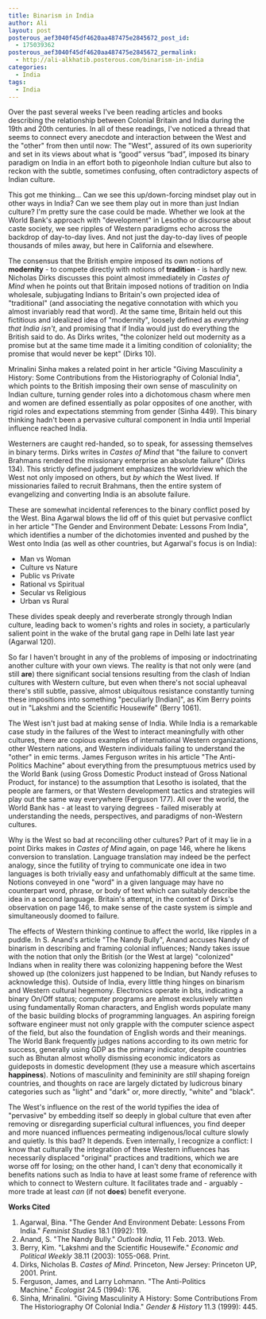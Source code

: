 ```yaml
---
title: Binarism in India
author: Ali
layout: post
posterous_aef3040f45df4620aa487475e2845672_post_id:
  - 175039362
posterous_aef3040f45df4620aa487475e2845672_permalink:
  - http://ali-alkhatib.posterous.com/binarism-in-india
categories:
  - India
tags:
  - India
---
```

Over the past several weeks I've been reading articles and books describing the relationship between Colonial Britain and India during the 19th and 20th centuries. In all of these readings, I've noticed a thread that seems to connect every anecdote and interaction between the West and the "other" from then until now: The "West", assured of its own superiority and set in its views about what is “good” versus “bad”, imposed its binary paradigm on India in an effort both to pigeonhole Indian culture but also to reckon with the subtle, sometimes confusing, often contradictory aspects of Indian culture.

This got me thinking... Can we see this up/down-forcing mindset play out in other ways in India? Can we see them play out in more than just Indian culture? I'm pretty sure the case could be made. Whether we look at the World Bank's approach with "development" in Lesotho or discourse about caste society, we see ripples of Western paradigms echo across the backdrop of day-to-day lives. And not just the day-to-day lives of people thousands of miles away, but here in California and elsewhere.

The consensus that the British empire imposed its own notions of **modernity** - to compete directly with notions of **tradition** - is hardly new. Nicholas Dirks discusses this point almost immediately in *Castes of Mind* when he points out that Britain imposed notions of tradition on India wholesale, subjugating Indians to Britain's own projected idea of "traditional" (and associating the negative connotation with which you almost invariably read that word). At the same time, Britain held out this fictitious and idealized idea of "modernity", loosely defined as *everything that India isn't*, and promising that if India would just do everything the British said to do. As Dirks writes, "the colonizer held out modernity as a promise but at the same time made it a limiting condition of coloniality; the promise that would never be kept" (Dirks 10).

Mrinalini Sinha makes a related point in her article "Giving Masculinity a History: Some Contributions from the Historiography of Colonial India", which points to the British imposing their own sense of masculinity on Indian culture, turning gender roles into a dichotomous chasm where men and women are defined essentially as polar opposites of one another, with rigid roles and expectations stemming from gender (Sinha 449). This binary thinking hadn't been a pervasive cultural component in India until Imperial influence reached India.

Westerners are caught red-handed, so to speak, for assessing themselves in binary terms. Dirks writes in *Castes of Mind* that "the failure to convert Brahmans rendered the missionary enterprise an absolute failure" (Dirks 134). This strictly defined judgment emphasizes the worldview which the West not only imposed on others, but *by which* the West lived. If missionaries failed to recruit Brahmans, then the entire system of evangelizing and converting India is an absolute failure.

These are somewhat incidental references to the binary conflict posed by the West. Bina Agarwal blows the lid off of this quiet but pervasive conflict in her article "The Gender and Environment Debate: Lessons From India", which identifies a number of the dichotomies invented and pushed by the West onto India (as well as other countries, but Agarwal's focus is on India):

- Man vs Woman
- Culture vs Nature
- Public vs Private
- Rational vs Spiritual
- Secular vs Religious
- Urban vs Rural

These divides speak deeply and reverberate strongly through Indian culture, leading back to women's rights and roles in society, a particularly salient point in the wake of the brutal gang rape in Delhi late last year (Agarwal 120).

So far I haven't brought in any of the problems of imposing or indoctrinating another culture with your own views. The reality is that not only were (and still **are**) there significant social tensions resulting from the clash of Indian cultures with Western culture, but even when there's not social upheaval there's still subtle, passive, almost ubiquitous resistance constantly turning these impositions into something "peculiarly [Indian]", as Kim Berry points out in "Lakshmi and the Scientific Housewife" (Berry 1061).

The West isn't just bad at making sense of India. While India is a remarkable case study in the failures of the West to interact meaningfully with other cultures, there are copious examples of international Western organizations, other Western nations, and Western individuals failing to understand the "other" in emic terms. James Ferguson writes in his article "The Anti-Politics Machine" about everything from the presumptuous metrics used by the World Bank (using Gross Domestic Product instead of Gross National Product, for instance) to the assumption that Lesotho is isolated, that the people are farmers, or that Western development tactics and strategies will play out the same way everywhere (Ferguson 177). All over the world, the World Bank has - at least to varying degrees - failed miserably at understanding the needs, perspectives, and paradigms of non-Western cultures.

Why is the West so bad at reconciling other cultures? Part of it may lie in a point Dirks makes in *Castes of Mind* again, on page 146, where he likens conversion to translation. Language translation may indeed be the perfect analogy, since the futility of trying to communicate one idea in two languages is both trivially easy and unfathomably difficult at the same time. Notions conveyed in one "word" in a given language may have no counterpart word, phrase, or body of text which can suitably describe the idea in a second language. Britain's attempt, in the context of Dirks's observation on page 146, to make sense of the caste system is simple and simultaneously doomed to failure.

The effects of Western thinking continue to affect the world, like ripples in a puddle. In S. Anand's article "The Nandy Bully", Anand accuses Nandy of binarism in describing and framing colonial influences; Nandy takes issue with the notion that only the British (or the West at large) "colonized" Indians when in reality there was colonizing happening before the West showed up (the colonizers just happened to be Indian, but Nandy refuses to acknowledge this). Outside of India, every little thing hinges on binarism and Western cultural hegemony. Electronics operate in bits, indicating a binary On/Off status; computer programs are almost exclusively written using fundamentally Roman characters, and English words populate many of the basic building blocks of programming languages. An aspiring foreign software engineer must not only grapple with the computer science aspect of the field, but also the foundation of English words and their meanings. The World Bank frequently judges nations according to its own metric for success, generally using GDP as the primary indicator, despite countries such as Bhutan almost wholly dismissing economic indicators as guideposts in domestic development (they use a measure which ascertains **happiness**). Notions of masculinity and femininity are *still* shaping foreign countries, and thoughts on race are largely dictated by ludicrous binary categories such as "light" and "dark" or, more directly, "white" and "black".

The West's influence on the rest of the world typifies the idea of "pervasive" by embedding itself so deeply in global culture that even after removing or disregarding superficial cultural influences, you find deeper and more nuanced influences permeating indigenous/local culture slowly and quietly. Is this bad? It depends. Even internally, I recognize a conflict: I know that culturally the integration of these Western influences has necessarily displaced "original" practices and traditions, which we are worse off for losing; on the other hand, I can't deny that economically it benefits nations such as India to have at least some frame of reference with which to connect to Western culture. It facilitates trade and - arguably - more trade at least *can* (if not **does**) benefit everyone.

__Works Cited__

1. Agarwal, Bina. "The Gender And Environment Debate: Lessons From India." *Feminist Studies* 18.1 (1992): 119.
2. Anand, S. "The Nandy Bully." *Outlook India*, 11 Feb. 2013. Web.
3. Berry, Kim. "Lakshmi and the Scientific Housewife." *Economic and Political Weekly* 38.11 (2003): 1055-068. Print.
4. Dirks, Nicholas B. *Castes of Mind*. Princeton, New Jersey: Princeton UP, 2001. Print.
5. Ferguson, James, and Larry Lohmann. "The Anti-Politics Machine." *Ecologist* 24.5 (1994): 176.
6. Sinha, Mrinalini. "Giving Masculinity A History: Some Contributions From The Historiography Of Colonial India." *Gender & History* 11.3 (1999): 445.